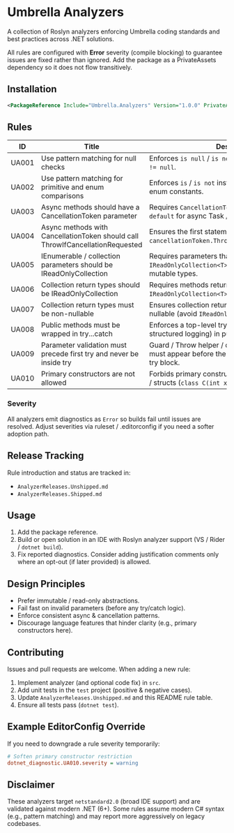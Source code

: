 # Umbrella Analyzers

A collection of Roslyn analyzers enforcing Umbrella coding standards and best practices across .NET solutions.

All rules are configured with **Error** severity (compile blocking) to guarantee issues are fixed rather than ignored. Add the package as a PrivateAssets dependency so it does not flow transitively.

## Installation

```xml
<PackageReference Include="Umbrella.Analyzers" Version="1.0.0" PrivateAssets="all" />
```

## Rules

| ID    | Title                                                                 | Description                                                                                                   |
|-------|-----------------------------------------------------------------------|---------------------------------------------------------------------------------------------------------------|
| UA001 | Use pattern matching for null checks                                  | Enforces `is null` / `is not null` instead of `== null` / `!= null`.                                           |
| UA002 | Use pattern matching for primitive and enum comparisons               | Enforces `is` / `is not` instead of `==` / `!=` for primitive & enum constants.                                |
| UA003 | Async methods should have a CancellationToken parameter               | Requires `CancellationToken cancellationToken = default` for async Task / ValueTask methods.                  |
| UA004 | Async methods with CancellationToken should call ThrowIfCancellationRequested | Ensures the first statement calls `cancellationToken.ThrowIfCancellationRequested()`.                |
| UA005 | IEnumerable / collection parameters should be IReadOnlyCollection<T>  | Requires parameters that are enumerated to use `IReadOnlyCollection<T>` rather than concrete / mutable types. |
| UA006 | Collection return types should be IReadOnlyCollection<T>              | Requires methods returning collections to return `IReadOnlyCollection<T>` not concrete mutable types.         |
| UA007 | Collection return types must be non-nullable                          | Ensures collection return types are not declared nullable (avoid `IReadOnlyCollection<T>?`).                  |
| UA008 | Public methods must be wrapped in try...catch                         | Enforces a top-level try/catch (with optional structured logging) in public methods.                          |
| UA009 | Parameter validation must precede first try and never be inside try   | Guard / Throw helper / direct Argument* throws must appear before the first try and not inside any try block.|
| UA010 | Primary constructors are not allowed                                  | Forbids primary constructors on non-record classes / structs (`class C(int x)` / `struct S(int x)`).          |

### Severity
All analyzers emit diagnostics as `Error` so builds fail until issues are resolved. Adjust severities via ruleset / .editorconfig if you need a softer adoption path.

## Release Tracking
Rule introduction and status are tracked in:
- `AnalyzerReleases.Unshipped.md`
- `AnalyzerReleases.Shipped.md`

## Usage
1. Add the package reference.
2. Build or open solution in an IDE with Roslyn analyzer support (VS / Rider / `dotnet build`).
3. Fix reported diagnostics. Consider adding justification comments only where an opt-out (if later provided) is allowed.

## Design Principles
- Prefer immutable / read-only abstractions.
- Fail fast on invalid parameters (before any try/catch logic).
- Enforce consistent async & cancellation patterns.
- Discourage language features that hinder clarity (e.g., primary constructors here).

## Contributing
Issues and pull requests are welcome. When adding a new rule:
1. Implement analyzer (and optional code fix) in `src`.
2. Add unit tests in the `test` project (positive & negative cases).
3. Update `AnalyzerReleases.Unshipped.md` and this README rule table.
4. Ensure all tests pass (`dotnet test`).

## Example EditorConfig Override
If you need to downgrade a rule severity temporarily:
```ini
# Soften primary constructor restriction
dotnet_diagnostic.UA010.severity = warning
```

## Disclaimer
These analyzers target `netstandard2.0` (broad IDE support) and are validated against modern .NET (6+). Some rules assume modern C# syntax (e.g., pattern matching) and may report more aggressively on legacy codebases.